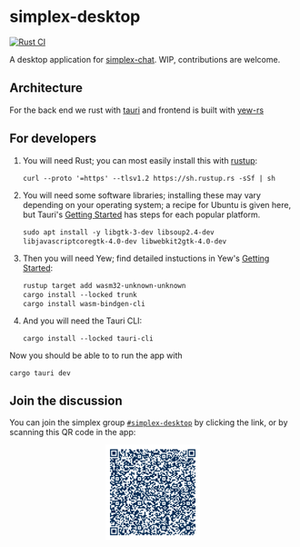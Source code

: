 # simplex-desktop

[![Rust CI](https://github.com/sshine/simplex-desktop/actions/workflows/main.yml/badge.svg)](https://github.com/sshine/simplex-desktop/actions)

A desktop application for [simplex-chat](https://simplex.chat). WIP, contributions are welcome.

## Architecture

For the back end we rust with [tauri](https://tauri.app) and frontend is built with [yew-rs](https://yew.rs)

## For developers

1. You will need Rust; you can most easily install this with [rustup][rustup]:
    ```shell
    curl --proto '=https' --tlsv1.2 https://sh.rustup.rs -sSf | sh
    ```
1. You will need some software libraries; installing these may vary depending on your operating
   system; a recipe for Ubuntu is given here, but Tauri's [Getting Started][tauri-getting-started]
   has steps for each popular platform.
   ```shell
   sudo apt install -y libgtk-3-dev libsoup2.4-dev libjavascriptcoregtk-4.0-dev libwebkit2gtk-4.0-dev
   ```
2. Then you will need Yew; find detailed instuctions in Yew's [Getting Started][yew-getting-started]:
    ```shell
    rustup target add wasm32-unknown-unknown
    cargo install --locked trunk
    cargo install wasm-bindgen-cli
    ```
3. And you will need the Tauri CLI:
    ```shell
    cargo install --locked tauri-cli
    ```

Now you should be able to to run the app with
```shell
cargo tauri dev
```

[tauri-getting-started]: https://tauri.app/v1/guides/getting-started/prerequisites#installing
[yew-getting-started]: https://yew.rs/docs/getting-started/introduction
[rustup]: https://rustup.rs/

## Join the discussion

You can join the simplex group [`#simplex-desktop`][simplex-desktop-group] by clicking the link, or by scanning this QR code in the app:

<div align="center">
  <img src="img/simplex-desktop-group-qr.png" alt="#simplex-desktop" width="33%">
</div>

[simplex-desktop-group]: https://simplex.chat/contact#/?v=1-2&smp=smp%3A%2F%2FSkIkI6EPd2D63F4xFKfHk7I1UGZVNn6k1QWZ5rcyr6w%3D%40smp9.simplex.im%2FB_usnNovum0Jm125FYrsWfQQcxSjuLHd%23%2F%3Fv%3D1-2%26dh%3DMCowBQYDK2VuAyEAVX4l3f9oqnGb_Ebj8bCiYKgCVb5MHc-EYsM54IMSB3I%253D%26srv%3Djssqzccmrcws6bhmn77vgmhfjmhwlyr3u7puw4erkyoosywgl67slqqd.onion&data=%7B%22type%22%3A%22group%22%2C%22groupLinkId%22%3A%22ILhMYy-DR6l5KK3dfrpx9Q%3D%3D%22%7D
